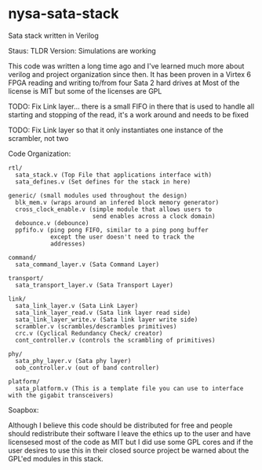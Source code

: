 nysa-sata-stack
===============

Sata stack written in Verilog

Staus: TLDR Version: Simulations are working

This code was written a long time ago and I've learned much more about verilog and project organization
since then. It has been proven in a Virtex 6 FPGA reading and writing to/from four Sata 2 hard drives at
Most of the license is MIT but some of the licenses are GPL

TODO: Fix Link layer... there is a small FIFO in there that is used to handle all starting and stopping
of the read, it's a work around and needs to be fixed

TODO: Fix Link layer so that it only instantiates one instance of the scrambler, not two

Code Organization:

    rtl/
      sata_stack.v (Top File that applications interface with)
      sata_defines.v (Set defines for the stack in here)

    generic/ (small modules used throughout the design)
      blk_mem.v (wraps around an infered block memory generator)
      cross_clock_enable.v (simple module that allows users to
                            send enables across a clock domain)
      debounce.v (debounce)
      ppfifo.v (ping pong FIFO, similar to a ping pong buffer
                except the user doesn't need to track the
                addresses)

    command/
      sata_command_layer.v (Sata Command Layer)

    transport/
      sata_transport_layer.v (Sata Transport Layer)

    link/
      sata_link_layer.v (Sata Link Layer)
      sata_link_layer_read.v (Sata link layer read side)
      sata_link_layer_write.v (Sata link layer write side)
      scrambler.v (scrambles/descrambles primitives)
      crc.v (Cyclical Redundancy Check/ creator)
      cont_controller.v (controls the scrambling of primitives)

    phy/
      sata_phy_layer.v (Sata phy layer)
      oob_controller.v (out of band controller)

    platform/
      sata_platform.v (This is a template file you can use to interface with the gigabit transceivers)


Soapbox:

Although I believe this code should be distributed for free and people should redistribute their software
I leave the ethics up to the user and have licensesed most of the code as MIT but I did use some GPL cores
and if the user desires to use this in their closed source project be warned about the GPL'ed modules in
this stack.
